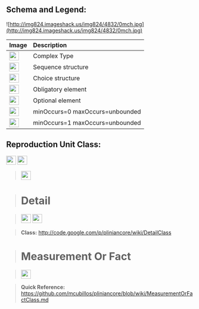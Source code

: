 <h2><b>Schema and Legend:</b></h2>



![http://img824.imageshack.us/img824/4832/0mch.jpg](http://img824.imageshack.us/img824/4832/0mch.jpg)


|Image|Description|
|:----|:----------|
|<img src='http://imageshack.us/a/img16/5397/multipleg.jpg' width='26' height='24' />|Complex Type|
|<img src='http://img6.imageshack.us/img6/1315/sequencej.jpg' width='26' height='24' />|Sequence structure|
|<img src='http://img266.imageshack.us/img266/2791/choice.jpg' width='26' height='24' />|Choice structure|
|<img src='http://img52.imageshack.us/img52/2777/elementkw.jpg' width='26' height='24' />|Obligatory element|
|<img src='http://img585.imageshack.us/img585/4808/optional.jpg' width='26' height='24' />|Optional element|
|<img src='http://img19.imageshack.us/img19/4356/infinitol.jpg' width='26' height='24' />|minOccurs=0 maxOccurs=unbounded|
|<img src='http://img198.imageshack.us/img198/6134/unoinfinito.jpg' width='26' height='24' />|minOccurs=1 maxOccurs=unbounded|


<h2><b>Reproduction Unit Class:</b></h2>

<img src='http://imageshack.us/a/img16/5397/multipleg.jpg' width='26' height='24' /> <img src='http://img6.imageshack.us/img6/1315/sequencej.jpg' width='26' height='24' />


> <img src='http://img266.imageshack.us/img266/2791/choice.jpg' width='26' height='24' />

> # Detail #

> <img src='http://imageshack.us/a/img16/5397/multipleg.jpg' width='26' height='24' /> <img src='http://img198.imageshack.us/img198/6134/unoinfinito.jpg' width='26' height='24' />


> <b>Class:</b> http://code.google.com/p/pliniancore/wiki/DetailClass

> # Measurement Or Fact #

> <img src='http://imageshack.us/a/img16/5397/multipleg.jpg' width='26' height='24' />


> <b>Quick Reference:</b> https://github.com/mcubillos/pliniancore/blob/wiki/MeasurementOrFactClass.md

